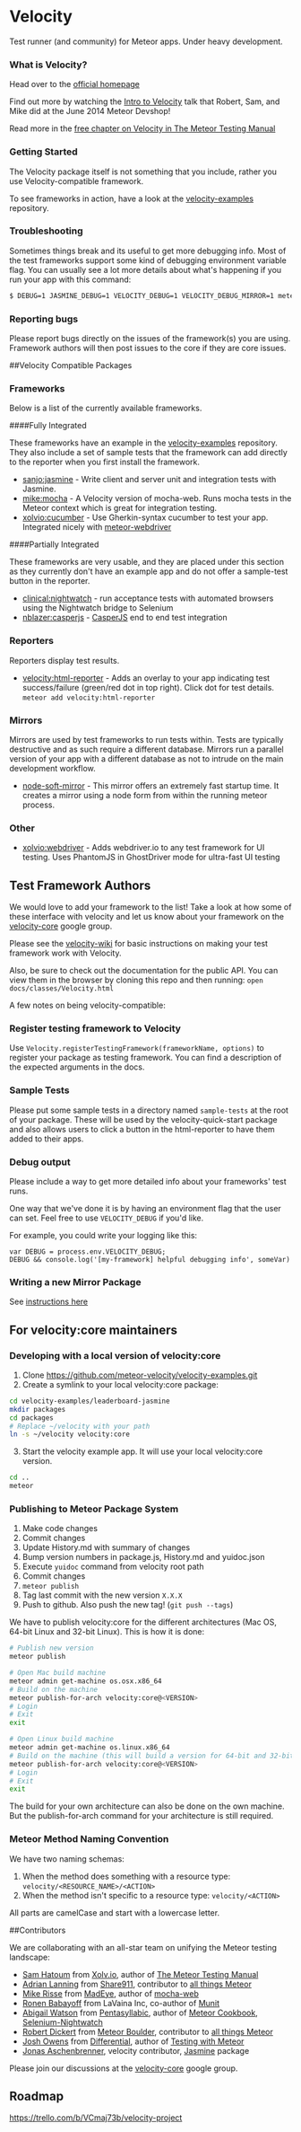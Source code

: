 Velocity
========

Test runner (and community) for Meteor apps.  Under heavy development.

### What is Velocity?
Head over to the [official homepage](http://velocity.meteor.com) 

Find out more by watching the [Intro to Velocity](http://youtu.be/kwFv1mXrLWE?t=40m51s) talk that
 Robert, Sam, and Mike did at the June 2014 Meteor Devshop!

Read more in the [free chapter on Velocity in The Meteor Testing Manual](http://www.meteortesting.com/chapter/velocity)

### Getting Started

The Velocity package itself is not something that you include, rather you use Velocity-compatible
framework. 

To see frameworks in action, have a look at the [velocity-examples](https://github.com/meteor-velocity/velocity-examples) repository.
 
### Troubleshooting

Sometimes things break and its useful to get more debugging info.  Most of the test frameworks 
support some kind of debugging environment variable flag.  You can usually see a lot more details
about what's happening if you run your app with this command:

```bash
$ DEBUG=1 JASMINE_DEBUG=1 VELOCITY_DEBUG=1 VELOCITY_DEBUG_MIRROR=1 meteor
```

### Reporting bugs

Please report bugs directly on the issues of the framework(s) you are using. Framework authors 
will then post issues to the core if they are core issues.

##Velocity Compatible Packages

### Frameworks

Below is a list of the currently available frameworks.

####Fully Integrated

These frameworks have an example in the [velocity-examples](https://github.com/meteor-velocity/velocity-examples) repository. They also include a set of sample tests that 
the framework can add directly to the reporter when you first install the framework. 

* [sanjo:jasmine](https://github.com/Sanjo/meteor-jasmine) - Write client and server unit and integration tests with Jasmine.
* [mike:mocha](https://github.com/mad-eye/meteor-mocha-web) - A Velocity version of mocha-web. Runs mocha tests in the Meteor context which is great for integration testing.
* [xolvio:cucumber](https://github.com/xolvio/meteor-cucumber) - Use Gherkin-syntax cucumber to 
test your app. Integrated nicely with [meteor-webdriver](https://github.com/xolvio/meteor-webdriver)  


####Partially Integrated

These frameworks are very usable, and they are placed under this section as they currently don't 
have an example app and do not offer a sample-test button in the reporter. 

* [clinical:nightwatch](https://github.com/awatson1978/clinical-nightwatch) - run acceptance tests with automated browsers using the Nightwatch bridge to Selenium
* [nblazer:casperjs](https://github.com/blazer82/meteor-casperjs/) - [CasperJS](http://casperjs.org) end to end test integration 

### Reporters

Reporters display test results.

* [velocity:html-reporter](https://github.com/meteor-velocity/html-reporter/) - Adds an overlay to your app indicating test success/failure (green/red dot in top right).  Click dot for test details.  `meteor add velocity:html-reporter`

### Mirrors

Mirrors are used by test frameworks to run tests within. Tests are typically destructive and as such
require a different database. Mirrors run a parallel version of your app with a different 
database as not to intrude on the main development workflow.

* [node-soft-mirror](https://github.com/meteor-velocity/node-soft-mirror) - This mirror offers an 
extremely fast startup time. It creates a mirror using a node form from within the running meteor 
process.

### Other

* [xolvio:webdriver](https://github.com/xolvio/meteor-webdriver) - Adds webdriver.io to any test 
framework for UI testing. Uses PhantomJS in GhostDriver mode for ultra-fast UI testing

## Test Framework Authors

We would love to add your framework to the list!  Take a look at how some of these interface with velocity and let us know about your framework on the [velocity-core](https://groups.google.com/forum/#!forum/velocity-core) google group.

Please see the [velocity-wiki](https://github.com/meteor-velocity/velocity/wiki/How-to-integrate-a-test-framework-with-Velocity) for basic instructions on making your test framework work with Velocity.

Also, be sure to check out the documentation for the public API.  You can view them in the browser by cloning this repo and then running: `open docs/classes/Velocity.html`
 
A few notes on being velocity-compatible:

### Register testing framework to Velocity

Use `Velocity.registerTestingFramework(frameworkName, options)` to register your package as testing framework. You can find a description of the expected arguments in the docs.


### Sample Tests

Please put some sample tests in a directory named `sample-tests` at the root of your package. 
These will be used by the velocity-quick-start package and also allows users to click a button 
in the html-reporter to have them added to their apps.

### Debug output

Please include a way to get more detailed info about your frameworks' test runs.  

One way that we've done it is by having an environment flag that the user can set.  Feel free to use `VELOCITY_DEBUG` if you'd like.  

For example, you could write your logging like this:

    var DEBUG = process.env.VELOCITY_DEBUG;
    DEBUG && console.log('[my-framework] helpful debugging info', someVar)

### Writing a new Mirror Package

See [instructions here](https://github.com/meteor-velocity/velocity/wiki/How-to-Write-a-Mirror-Package)

## For velocity:core maintainers

### Developing with a local version of velocity:core

1. Clone https://github.com/meteor-velocity/velocity-examples.git
2. Create a symlink to your local velocity:core package:

 ```bash
 cd velocity-examples/leaderboard-jasmine
 mkdir packages
 cd packages
 # Replace ~/velocity with your path 
 ln -s ~/velocity velocity:core
 ```

3. Start the velocity example app. It will use your local velocity:core version.

 ```bash
 cd ..
 meteor
 ```

### Publishing to Meteor Package System

1. Make code changes
2. Commit changes
3. Update History.md with summary of changes
4. Bump version numbers in package.js, History.md and yuidoc.json
5. Execute `yuidoc` command from velocity root path
6. Commit changes
7. `meteor publish`
8. Tag last commit with the new version `X.X.X`
9. Push to github. Also push the new tag! (`git push --tags`)


We have to publish velocity:core for the different architectures (Mac OS, 64-bit Linux and 32-bit Linux). This is how it is done:

```bash
# Publish new version
meteor publish

# Open Mac build machine
meteor admin get-machine os.osx.x86_64
# Build on the machine
meteor publish-for-arch velocity:core@<VERSION>
# Login
# Exit
exit

# Open Linux build machine
meteor admin get-machine os.linux.x86_64
# Build on the machine (this will build a version for 64-bit and 32-bit Linux)
meteor publish-for-arch velocity:core@<VERSION>
# Login
# Exit
exit
```

The build for your own architecture can also be done on the own machine. But the publish-for-arch command for your architecture is still required.

### Meteor Method Naming Convention

We have two naming schemas:

1. When the method does something with a resource type: `velocity/<RESOURCE_NAME>/<ACTION>`
2. When the method isn't specific to a resource type: `velocity/<ACTION>`

All parts are camelCase and start with a lowercase letter.

##Contributors

We are collaborating with an all-star team on unifying the Meteor testing landscape:

* [Sam Hatoum](https://github.com/samhatoum) from [Xolv.io](http://xolv.io/), author of [The Meteor Testing Manual](https://www.meteortesting.com)
* [Adrian Lanning](https://github.com/alanning) from [Share911](http://about.share911.com/), contributor to [all things Meteor](https://github.com/alanning?tab=repositories)
* [Mike Risse](https://github.com/rissem) from [MadEye](https://madeye.io/), author of [mocha-web](https://github.com/mad-eye/meteor-mocha-web)
* [Ronen Babayoff](https://github.com/ronen-lavaina) from LaVaina Inc, co-author of [Munit](https://github.com/spacejamio/meteor-munit)
* [Abigail Watson](https://github.com/awatson1978) from [Pentasyllabic](http://www.pentasyllabic.com), author of [Meteor Cookbook](https://github.com/awatson1978/meteor-cookbook), [Selenium-Nightwatch](https://github.com/awatson1978/selenium-nightwatch/)
* [Robert Dickert](https://github.com/rdickert) from [Meteor Boulder](http://www.meetup.com/Meteor-Boulder), contributor to [all things Meteor](https://github.com/rdickert?tab=repositories)
* [Josh Owens](https://github.com/queso) from [Differential](http://differential.io/), author of [Testing with Meteor](http://testingmeteor.com/)
* [Jonas Aschenbrenner](https://github.com/sanjo), velocity contributor, [Jasmine](https://github.com/Sanjo/meteor-jasmine) package

Please join our discussions at the [velocity-core](https://groups.google.com/forum/#!forum/velocity-core) google group.

## Roadmap

https://trello.com/b/VCmaj73b/velocity-project

